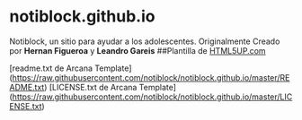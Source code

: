 # notiblock.github.io
Notiblock, un sitio para ayudar a los adolescentes.
Originalmente Creado por **Hernan Figueroa** y **Leandro Gareis**
##Plantilla de <a href="http://html5up.net">HTML5UP.com</a>

[readme.txt de Arcana Template] (https://raw.githubusercontent.com/notiblock/notiblock.github.io/master/README.txt)
[LICENSE.txt de Arcana Template] (https://raw.githubusercontent.com/notiblock/notiblock.github.io/master/LICENSE.txt)
